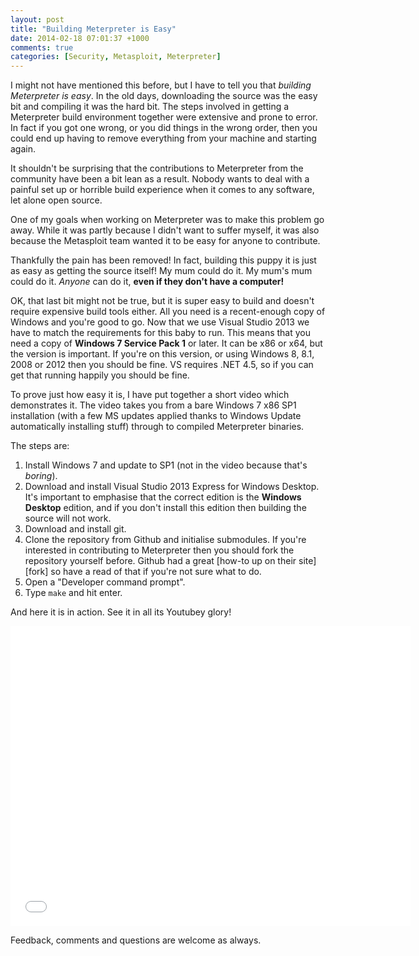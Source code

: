 ```yaml
---
layout: post
title: "Building Meterpreter is Easy"
date: 2014-02-18 07:01:37 +1000
comments: true
categories: [Security, Metasploit, Meterpreter]
---
```


I might not have mentioned this before, but I have to tell you that _building Meterpreter is easy_. In the old days, downloading the source was the easy bit and compiling it was the hard bit. The steps involved in getting a Meterpreter build environment together were extensive and prone to error. In fact if you got one wrong, or you did things in the wrong order, then you could end up having to remove everything from your machine and starting again.

It shouldn't be surprising that the contributions to Meterpreter from the community have been a bit lean as a result. Nobody wants to deal with a painful set up or horrible build experience when it comes to any software, let alone open source.

One of my goals when working on Meterpreter was to make this problem go away. While it was partly because I didn't want to suffer myself, it was also because the Metasploit team wanted it to be easy for anyone to contribute.

Thankfully the pain has been removed! In fact, building this puppy it is just as easy as getting the source itself! My mum could do it. My mum's mum could do it. _Anyone_ can do it, **even if they don't have a computer!**

OK, that last bit might not be true, but it is super easy to build and doesn't require expensive build tools either. All you need is a recent-enough copy of Windows and you're good to go. Now that we use Visual Studio 2013 we have to match the requirements for this baby to run. This means that you need a copy of **Windows 7 Service Pack 1** or later. It can be x86 or x64, but the version is important. If you're on this version, or using Windows 8, 8.1, 2008 or 2012 then you should be fine. VS requires .NET 4.5, so if you can get that running happily you should be fine.

To prove just how easy it is, I have put together a short video which demonstrates it. The video takes you from a bare Windows 7 x86 SP1 installation (with a few MS updates applied thanks to Windows Update automatically installing stuff) through to compiled Meterpreter binaries.

The steps are:

1. Install Windows 7 and update to SP1 (not in the video because that's _boring_).
1. Download and install Visual Studio 2013 Express for Windows Desktop. It's important to emphasise that the correct edition is the **Windows Desktop** edition, and if you don't install this edition then building the source will not work.
1. Download and install git.
1. Clone the repository from Github and initialise submodules. If you're interested in contributing to Meterpreter then you should fork the repository yourself before. Github had a great [how-to up on their site][fork] so have a read of that if you're not sure what to do.
1. Open a "Developer command prompt".
1. Type `make` and hit enter.

And here it is in action. See it in all its Youtubey glory!

<iframe width="640" height="480" src="//www.youtube.com/embed/5WgLlGCMez0" frameborder="0" allowfullscreen></iframe>

Feedback, comments and questions are welcome as always.

